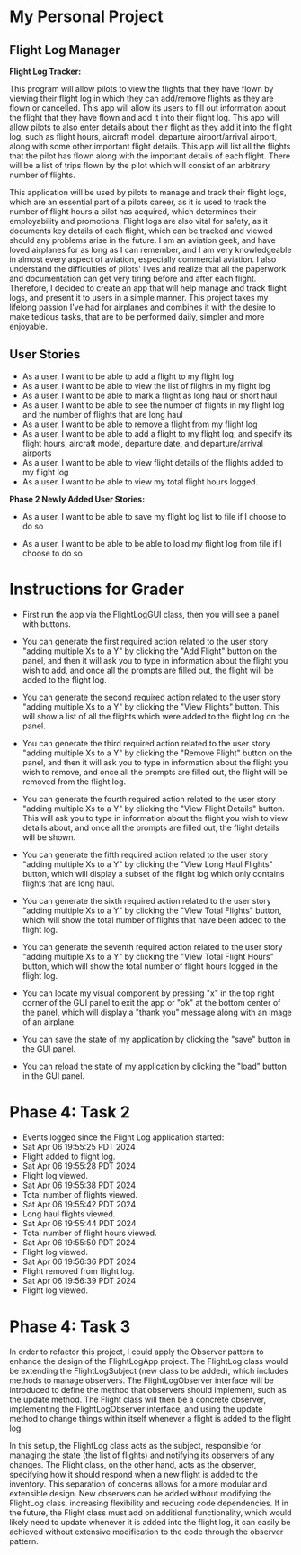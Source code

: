 # My Personal Project

## Flight Log Manager


**Flight Log Tracker:**

This program will allow pilots to view the flights that they have 
flown by viewing their flight log in which they can add/remove flights
as they are flown or cancelled. This app will allow its users to fill out
information about the flight that they have flown and add it into their
flight log. This app will allow pilots to also enter details about their 
flight as they add it into the flight log, such as flight hours, aircraft 
model, departure airport/arrival airport, along with some other important
flight details. This app will list all the flights that the pilot has flown 
along with the important details of each flight. There will be a list of 
trips flown by the pilot which will consist of an arbitrary number of flights. 

This application will be used by pilots to manage and track their flight logs, 
which are an essential part of a pilots career, as it is used to track the
number of flight hours a pilot has acquired, which determines their employability 
and promotions. Flight logs are also vital for safety, as it documents key details of each 
flight, which can be tracked and viewed should any problems arise in the future. 
I am an aviation geek, and have loved airplanes for as long as I can remember, and 
I am very knowledgeable in almost every aspect of aviation, especially commercial 
aviation. I also understand the difficulties of pilots' lives and realize that all 
the paperwork and documentation can get very tiring before and after each flight. 
Therefore, I decided to create an app that will help manage and track flight logs, 
and present it to users in a simple manner. This project takes my lifelong passion
I've had for airplanes and combines it with the desire to make tedious tasks, that 
are to be performed daily, simpler and more enjoyable. 

## User Stories

- As a user, I want to be able to add a flight to my flight log
- As a user, I want to be able to view the list of flights in my flight log
- As a user, I want to be able to mark a flight as long haul or short haul
- As a user, I want to be able to see the number of flights in my flight log
  and the number of flights that are long haul
- As a user, I want to be able to remove a flight from my flight log
- As a user, I want to be able to add a flight to my flight log, and specify its
  flight hours, aircraft model, departure date, and departure/arrival airports
- As a user, I want to be able to view flight details of the flights added to 
  my flight log
- As a user, I want to be able to view my total flight hours logged.           


**Phase 2 Newly Added User Stories:**

- As a user, I want to be able to save my flight log list to file if I choose
  to do so

- As a user, I want to be able to be able to load my flight log from file
  if I choose to do so


# Instructions for Grader

- First run the app via the FlightLogGUI class, then you will see a panel with
  buttons.

- You can generate the first required action related to the user story "adding
  multiple Xs to a Y" by clicking the "Add Flight" button on the panel, and then it will ask
  you to type in information about the flight you wish to add, and once all the prompts
  are filled out, the flight will be added to the flight log.

- You can generate the second required action related to the user story "adding
  multiple Xs to a Y" by clicking the "View Flights" button. This will show a list of
  all the flights which were added to the flight log on the panel.

- You can generate the third required action related to the user story "adding
  multiple Xs to a Y" by clicking the "Remove Flight" button on the panel, and then it will ask
  you to type in information about the flight you wish to remove, and once all the prompts are
  filled out, the flight will be removed from the flight log. 

- You can generate the fourth required action related to the user story "adding
  multiple Xs to a Y" by clicking the "View Flight Details" button. This will ask you to 
  type in information about the flight you wish to view details about, and once all the
  prompts are filled out, the flight details will be shown. 

- You can generate the fifth required action related to the user story "adding
  multiple Xs to a Y" by clicking the "View Long Haul Flights" button, which will display
  a subset of the flight log which only contains flights that are long haul. 

- You can generate the sixth required action related to the user story "adding
  multiple Xs to a Y" by clicking the "View Total Flights" button, which will show the
  total number of flights that have been added to the flight log. 

- You can generate the seventh required action related to the user story "adding
  multiple Xs to a Y" by clicking the "View Total Flight Hours" button, which will show
  the total number of flight hours logged in the flight log. 

- You can locate my visual component by pressing "x" in the top right corner of the
  GUI panel to exit the app or "ok" at the bottom center of the panel, which will display a 
  "thank you" message along with an image of an airplane.

- You can save the state of my application by clicking the "save" button in the GUI
  panel.

- You can reload the state of my application by clicking the "load" button in the
  GUI panel.


# Phase 4: Task 2

- Events logged since the Flight Log application started:
- Sat Apr 06 19:55:25 PDT 2024
- Flight added to flight log.
- Sat Apr 06 19:55:28 PDT 2024
- Flight log viewed.
- Sat Apr 06 19:55:38 PDT 2024
- Total number of flights viewed.
- Sat Apr 06 19:55:42 PDT 2024
- Long haul flights viewed.
- Sat Apr 06 19:55:44 PDT 2024
- Total number of flight hours viewed.
- Sat Apr 06 19:55:50 PDT 2024
- Flight log viewed.
- Sat Apr 06 19:56:36 PDT 2024
- Flight removed from flight log.
- Sat Apr 06 19:56:39 PDT 2024
- Flight log viewed.


# Phase 4: Task 3

In order to refactor this project, I could apply the Observer pattern to enhance the design of the FlightLogApp project. 
The FlightLog class would be extending the FlightLogSubject (new class to be added), which includes methods to
manage observers. The FlightLogObserver interface will be introduced to define the method that observers should implement,
such as the update method. The Flight class will then be a concrete observer, implementing
the FlightLogObserver interface, and using the update method to change things within itself whenever a flight is added
to the flight log. 

In this setup, the FlightLog class acts as the subject, responsible for managing the state (the list of flights) and
notifying its observers of any changes. The Flight class, on the other hand, acts as the observer, specifying
how it should respond when a new flight is added to the inventory. This separation of concerns allows for a more
modular and extensible design. New observers can be added without modifying the FlightLog class, increasing flexibility
and reducing code dependencies. If in the future, the Flight class must add on additional functionality, which would
likely need to update whenever it is added into the flight log, it can easily be achieved without extensive modification
to the code through the observer pattern. 


